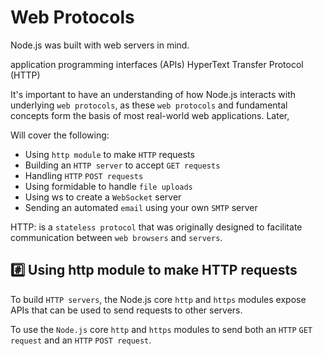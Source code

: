 # Web Protocols 

Node.js was built with web servers in mind.

application programming interfaces (APIs)
HyperText Transfer Protocol (HTTP)

It's important to have an understanding of how Node.js interacts with underlying `web protocols`, as these `web protocols` and fundamental concepts form the basis of most real-world web applications. Later,

Will cover the following:

- Using `http module` to make `HTTP` requests
- Building an `HTTP server` to accept `GET requests`
- Handling `HTTP` `POST requests`
- Using formidable to handle `file uploads`
- Using ws to create a `WebSocket` server
- Sending an automated `email` using your own `SMTP` server

HTTP: is a `stateless protocol` that was originally designed to facilitate communication between `web browsers` and `servers`.

## #️⃣ Using http module to make HTTP requests

To build `HTTP servers`, the Node.js core `http` and `https` modules expose APIs that can be used to send requests to other servers.

To use the `Node.js` core `http` and `https` modules to send both an `HTTP` `GET request` and an `HTTP` `POST request`.